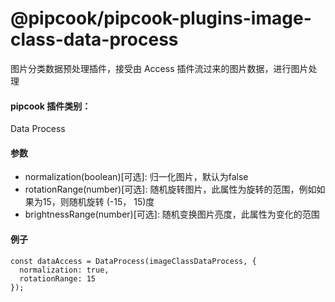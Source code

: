 # @pipcook/pipcook-plugins-image-class-data-process

图片分类数据预处理插件，接受由 Access 插件流过来的图片数据，进行图片处理

<a name="klNlr"></a>
#### pipcook 插件类别：
Data Process

<a name="dHfzX"></a>
#### 参数

- normalization(boolean)[可选]: 归一化图片，默认为false
- rotationRange(number)[可选]: 随机旋转图片，此属性为旋转的范围，例如如果为15，则随机旋转 (-15， 15)度
- brightnessRange(number)[可选]: 随机变换图片亮度，此属性为变化的范围

<a name="vE6A8"></a>
#### 例子

```
const dataAccess = DataProcess(imageClassDataProcess, {
  normalization: true,
  rotationRange: 15
});
```
